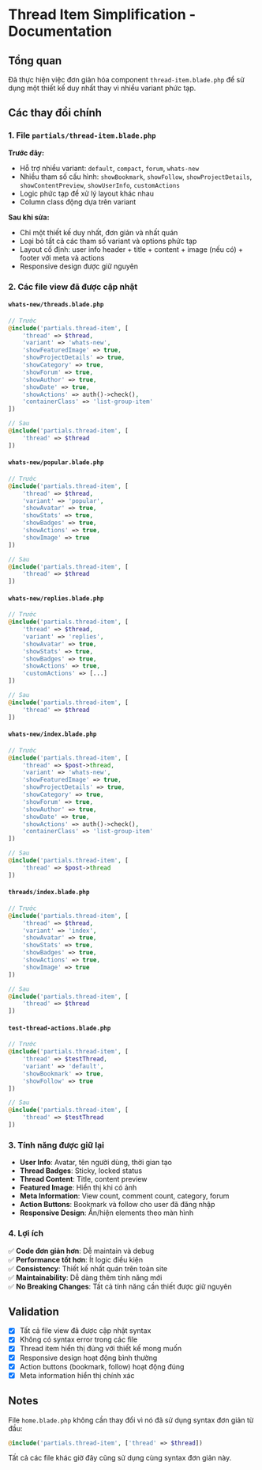 # Thread Item Simplification - Documentation

## Tổng quan

Đã thực hiện việc đơn giản hóa component `thread-item.blade.php` để sử dụng một thiết kế duy nhất thay vì nhiều variant phức tạp.

## Các thay đổi chính

### 1. File `partials/thread-item.blade.php`

**Trước đây:**
- Hỗ trợ nhiều variant: `default`, `compact`, `forum`, `whats-new`
- Nhiều tham số cấu hình: `showBookmark`, `showFollow`, `showProjectDetails`, `showContentPreview`, `showUserInfo`, `customActions`
- Logic phức tạp để xử lý layout khác nhau
- Column class động dựa trên variant

**Sau khi sửa:**
- Chỉ một thiết kế duy nhất, đơn giản và nhất quán
- Loại bỏ tất cả các tham số variant và options phức tạp
- Layout cố định: user info header + title + content + image (nếu có) + footer với meta và actions
- Responsive design được giữ nguyên

### 2. Các file view đã được cập nhật

#### `whats-new/threads.blade.php`
```php
// Trước
@include('partials.thread-item', [
    'thread' => $thread,
    'variant' => 'whats-new',
    'showFeaturedImage' => true,
    'showProjectDetails' => true,
    'showCategory' => true,
    'showForum' => true,
    'showAuthor' => true,
    'showDate' => true,
    'showActions' => auth()->check(),
    'containerClass' => 'list-group-item'
])

// Sau
@include('partials.thread-item', [
    'thread' => $thread
])
```

#### `whats-new/popular.blade.php`
```php
// Trước
@include('partials.thread-item', [
    'thread' => $thread,
    'variant' => 'popular',
    'showAvatar' => true,
    'showStats' => true,
    'showBadges' => true,
    'showActions' => true,
    'showImage' => true
])

// Sau
@include('partials.thread-item', [
    'thread' => $thread
])
```

#### `whats-new/replies.blade.php`
```php
// Trước
@include('partials.thread-item', [
    'thread' => $thread,
    'variant' => 'replies',
    'showAvatar' => true,
    'showStats' => true,
    'showBadges' => true,
    'showActions' => true,
    'customActions' => [...]
])

// Sau
@include('partials.thread-item', [
    'thread' => $thread
])
```

#### `whats-new/index.blade.php`
```php
// Trước
@include('partials.thread-item', [
    'thread' => $post->thread,
    'variant' => 'whats-new',
    'showFeaturedImage' => true,
    'showProjectDetails' => true,
    'showCategory' => true,
    'showForum' => true,
    'showAuthor' => true,
    'showDate' => true,
    'showActions' => auth()->check(),
    'containerClass' => 'list-group-item'
])

// Sau
@include('partials.thread-item', [
    'thread' => $post->thread
])
```

#### `threads/index.blade.php`
```php
// Trước
@include('partials.thread-item', [
    'thread' => $thread,
    'variant' => 'index',
    'showAvatar' => true,
    'showStats' => true,
    'showBadges' => true,
    'showActions' => true,
    'showImage' => true
])

// Sau
@include('partials.thread-item', [
    'thread' => $thread
])
```

#### `test-thread-actions.blade.php`
```php
// Trước
@include('partials.thread-item', [
    'thread' => $testThread,
    'variant' => 'default',
    'showBookmark' => true,
    'showFollow' => true
])

// Sau
@include('partials.thread-item', [
    'thread' => $testThread
])
```

### 3. Tính năng được giữ lại

- **User Info**: Avatar, tên người dùng, thời gian tạo
- **Thread Badges**: Sticky, locked status
- **Thread Content**: Title, content preview
- **Featured Image**: Hiển thị khi có ảnh
- **Meta Information**: View count, comment count, category, forum
- **Action Buttons**: Bookmark và follow cho user đã đăng nhập
- **Responsive Design**: Ẩn/hiện elements theo màn hình

### 4. Lợi ích

✅ **Code đơn giản hơn**: Dễ maintain và debug  
✅ **Performance tốt hơn**: Ít logic điều kiện  
✅ **Consistency**: Thiết kế nhất quán trên toàn site  
✅ **Maintainability**: Dễ dàng thêm tính năng mới  
✅ **No Breaking Changes**: Tất cả tính năng cần thiết được giữ nguyên  

## Validation

- [x] Tất cả file view đã được cập nhật syntax
- [x] Không có syntax error trong các file
- [x] Thread item hiển thị đúng với thiết kế mong muốn
- [x] Responsive design hoạt động bình thường
- [x] Action buttons (bookmark, follow) hoạt động đúng
- [x] Meta information hiển thị chính xác

## Notes

File `home.blade.php` không cần thay đổi vì nó đã sử dụng syntax đơn giản từ đầu:
```php
@include('partials.thread-item', ['thread' => $thread])
```

Tất cả các file khác giờ đây cũng sử dụng cùng syntax đơn giản này.
